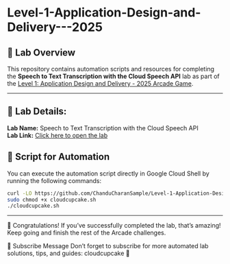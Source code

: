# Level-1-Application-Design-and-Delivery---2025

## 🎯 Lab Overview
This repository contains automation scripts and resources for completing the **Speech to Text Transcription with the Cloud Speech API** lab as part of the [Level 1: Application Design and Delivery - 2025 Arcade Game](https://www.cloudskillsboost.google/games/6394).

---

## 📌 Lab Details:

**Lab Name:** Speech to Text Transcription with the Cloud Speech API  
**Lab Link:** [Click here to open the lab](https://www.cloudskillsboost.google/games/6394/labs/40265)  

## 🚀 Script for Automation
You can execute the automation script directly in Google Cloud Shell by running the following commands:

```bash
curl -LO https://github.com/ChanduCharanSample/Level-1-Application-Design-and-Delivery---2025/raw/main/Speech%20to%20Text%20Transcription%20with%20the%20Cloud%20Speech%20API/cloudcupcake.sh
sudo chmod +x cloudcupcake.sh
./cloudcupcake.sh
```
---

🎉 Congratulations!
If you’ve successfully completed the lab, that’s amazing! Keep going and finish the rest of the Arcade challenges.

📢 Subscribe Message
Don’t forget to subscribe for more automated lab solutions, tips, and guides: cloudcupcake 🚀
